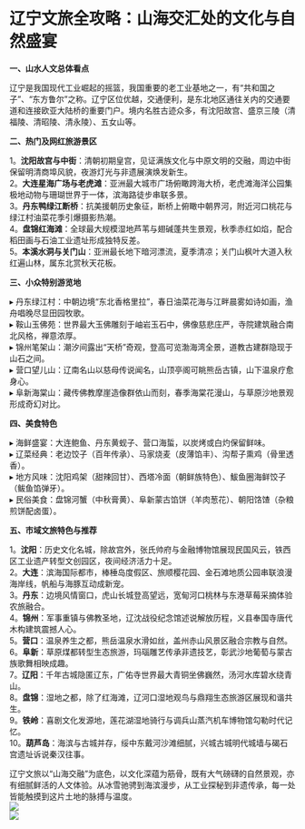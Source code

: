 # 辽宁文旅全攻略：山海交汇处的文化与自然盛宴  

**一、山水人文总体看点**  

辽宁是我国现代工业崛起的摇篮，我国重要的老工业基地之一，有“共和国之子”、“东方鲁尔”之称。辽宁区位优越，交通便利，是东北地区通往关内的交通要道和连接欧亚大陆桥的重要门户。境内名胜古迹众多，有沈阳故宫、盛京三陵（清福陵、清昭陵、清永陵）、五女山等。  

**二、热门及网红旅游景区**  

1。**沈阳故宫与中街**：清朝初期皇宫，见证满族文化与中原文明的交融，周边中街保留明清商埠风貌，夜游灯光与非遗展演焕发新生。  
2。**大连星海广场与老虎滩**：亚洲最大城市广场俯瞰跨海大桥，老虎滩海洋公园集极地动物与珊瑚世界于一体，滨海路徒步串联多景。  
3。**丹东鸭绿江断桥**：抗美援朝历史象征，断桥上俯瞰中朝界河，附近河口桃花与绿江村油菜花季引爆摄影热潮。  
4。**盘锦红海滩**：全球最大规模湿地芦苇与翅碱蓬共生景观，秋季赤红如焰，配合稻田画与石油工业遗址形成独特反差。  
5。**本溪水洞与关门山**：亚洲最长地下暗河漂流，夏季清凉；关门山枫叶大道入秋红遍山林，属东北赏秋天花板。  

**三、小众特别游览地**  

▸ 丹东绿江村：中朝边境“东北香格里拉”，春日油菜花海与江畔晨雾如诗如画，渔舟唱晚尽显田园牧歌。  
▸ 鞍山玉佛苑：世界最大玉佛雕刻于岫岩玉石中，佛像慈悲庄严，寺院建筑融合南北风格，禅意浓厚。  
▸ 锦州笔架山：潮汐间露出“天桥”奇观，登高可览渤海湾全景，道教古建群隐现于山石之间。  
▸ 营口望儿山：辽南名山以慈母传说闻名，山顶亭阁可眺熊岳古镇，山下温泉疗愈身心。  
▸ 阜新海棠山：藏传佛教摩崖造像群依山而刻，春季海棠花漫山，与草原沙地景观形成奇幻对比。  

**四、美食特色**  

▸ 海鲜盛宴：大连鲍鱼、丹东黄蚬子、营口海蜇，以炭烤或白灼保留鲜味。  
▸ 辽菜经典：老边饺子（百年传承）、马家烧麦（皮薄馅丰）、沟帮子熏鸡（骨里透香）。  
▸ 地方风味：沈阳鸡架（甜辣回甘）、西塔冷面（朝鲜族特色）、鮁鱼圈海鲜饺子（鲅鱼馅弹牙）。  
▸ 民俗美食：盘锦河蟹（中秋膏黄）、阜新蒙古馅饼（羊肉葱花）、朝阳饹馇（杂粮煎饼配卤蛋）。  

**五、市域文旅特色与推荐**  

1。**沈阳**：历史文化名城，除故宫外，张氏帅府与金融博物馆展现民国风云，铁西区工业遗产转型文创园区，夜间经济活力十足。  
2。**大连**：滨海国际都市，棒棰岛度假区、旅顺樱花园、金石滩地质公园串联浪漫海岸线，帆船与海豚互动成新宠。  
3。**丹东**：边境风情窗口，虎山长城登高望远，宽甸河口桃林与东港草莓采摘体验农旅融合。  
4。**锦州**：军事重镇与佛教圣地，辽沈战役纪念馆述说解放历程，义县奉国寺唐代木构建筑震撼人心。  
5。**营口**：温泉养生之都，熊岳温泉水滑如丝，盖州赤山风景区融合宗教与自然。  
6。**阜新**：草原煤都转型生态旅游，玛瑙雕艺传承非遗技艺，彰武沙地葡萄与蒙古族歌舞相映成趣。  
7。**辽阳**：千年古城隐匿辽东，广佑寺世界最大青铜坐佛巍然，汤河水库碧水绕青山。  
8。**盘锦**：湿地之都，除了红海滩，辽河口湿地观鸟与鼎翔生态旅游区展现和谐共生。  
9。**铁岭**：喜剧文化发源地，莲花湖湿地骑行与调兵山蒸汽机车博物馆勾勒时代记忆。  
10。**葫芦岛**：海滨与古城并存，绥中东戴河沙滩细腻，兴城古城明代城墙与碣石宫遗址诉说秦汉往事。  

辽宁文旅以“山海交融”为底色，以文化深蕴为筋骨，既有大气磅礴的自然景观，亦有细腻鲜活的人文体验。从冰雪驰骋到海滨漫步，从工业探秘到非遗传承，每一处皆能触摸到这片土地的脉搏与温度。  
![](https://boot-img.xuexi.cn/image/1005/process/dab130b7f2cf4659aa59c33df960cf2e.jpg)  
![](https://s1.imagehub.cc/images/2025/06/25/5cb0cf1c193be7d37e42ba315addde9a.jpg)  
